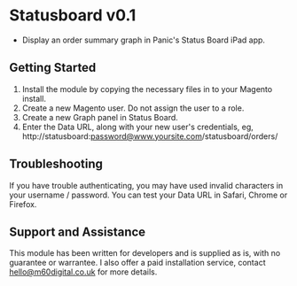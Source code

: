 # Statusboard v0.1 #

* Display an order summary graph in Panic's Status Board iPad app.

## Getting Started ##

1. Install the module by copying the necessary files in to your Magento install.
2. Create a new Magento user. Do not assign the user to a role.
3. Create a new Graph panel in Status Board.
4. Enter the Data URL, along with your new user's credentials, eg, http://statusboard:password@www.yoursite.com/statusboard/orders/

## Troubleshooting ##

If you have trouble authenticating, you may have used invalid characters in your username / password. You can test your Data URL in Safari, Chrome or Firefox.

## Support and Assistance ##

This module has been written for developers and is supplied as is, with no guarantee or warrantee. I also offer a paid installation service, contact hello@m60digital.co.uk for more details.